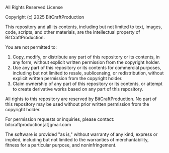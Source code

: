 All Rights Reserved License

Copyright (c) 2025 BitCraftProduction

This repository and all its contents, including but not limited to text, images, code, scripts, and other materials, are the intellectual property of BitCraftProduction.

You are not permitted to:

1. Copy, modify, or distribute any part of this repository or its contents, in any form, without explicit written permission from the copyright holder.
2. Use any part of this repository or its contents for commercial purposes, including but not limited to resale, sublicensing, or redistribution, without explicit written permission from the copyright holder.
3. Claim ownership of any part of this repository or its contents, or attempt to create derivative works based on any part of this repository.

All rights to this repository are reserved by BitCraftProduction. No part of this repository may be used without prior written permission from the copyright holder.

For permission requests or inquiries, please contact: bitcraftproduction[at]gmail.com

The software is provided "as is," without warranty of any kind, express or implied, including but not limited to the warranties of merchantability, fitness for a particular purpose, and noninfringement.
